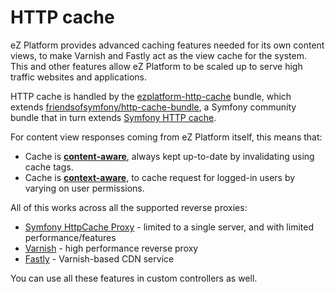 # HTTP cache

eZ Platform provides advanced caching features needed for its own content views,
to make Varnish and Fastly act as the view cache for the system.
This and other features allow eZ Platform to be scaled up to serve high traffic websites and applications.

HTTP cache is handled by the [ezplatform-http-cache](https://github.com/ezsystems/ezplatform-http-cache) bundle,
which extends [friendsofsymfony/http-cache-bundle](https://foshttpcachebundle.readthedocs.io/en/2.8.0/),
a Symfony community bundle that in turn extends [Symfony HTTP cache](http://symfony.com/doc/5.1/http_cache.html).

For content view responses coming from eZ Platform itself, this means that:

- Cache is **[content-aware](content_aware_cache.md)**, always kept up-to-date by invalidating using cache tags.
- Cache is **[context-aware](context_aware_cache.md)**, to cache request for logged-in users by varying on user permissions.

All of this works across all the supported reverse proxies:

- [Symfony HttpCache Proxy](#symfony-reverse-proxy) - limited to a single server, and with limited performance/features
- [Varnish](https://varnish-cache.org/) - high performance reverse proxy
- [Fastly](https://www.fastly.com/) - Varnish-based CDN service

You can use all these features in custom controllers as well.
